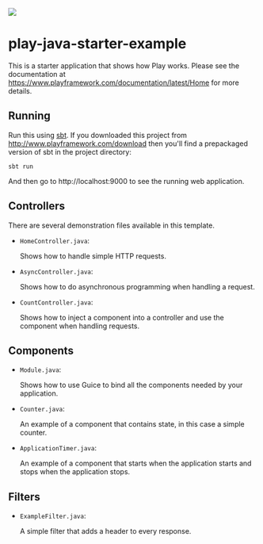 [<img src="https://img.shields.io/travis/playframework/play-java-starter-example.svg"/>](https://travis-ci.org/playframework/play-java-starter-example)


# play-java-starter-example

This is a starter application that shows how Play works.  Please see the documentation at https://www.playframework.com/documentation/latest/Home for more details.


## Running

Run this using [sbt](http://www.scala-sbt.org/).  If you downloaded this project from http://www.playframework.com/download then you'll find a prepackaged version of sbt in the project directory:

```
sbt run
```

And then go to http://localhost:9000 to see the running web application.


## Controllers

There are several demonstration files available in this template.

- `HomeController.java`:

  Shows how to handle simple HTTP requests.

- `AsyncController.java`:

  Shows how to do asynchronous programming when handling a request.

- `CountController.java`:

  Shows how to inject a component into a controller and use the component when
  handling requests.


## Components

- `Module.java`:

  Shows how to use Guice to bind all the components needed by your application.

- `Counter.java`:

  An example of a component that contains state, in this case a simple counter.

- `ApplicationTimer.java`:

  An example of a component that starts when the application starts and stops
  when the application stops.


## Filters

- `ExampleFilter.java`:

  A simple filter that adds a header to every response.


